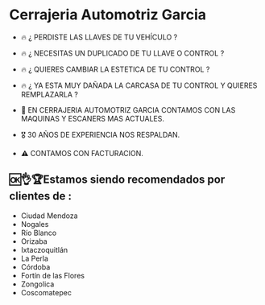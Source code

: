 # Cerrajeria Automotriz Garcia

- 🔥 ¿ PERDISTE LAS LLAVES DE TU VEHÍCULO ?
- 🔥 ¿ NECESITAS UN DUPLICADO DE TU LLAVE O CONTROL ?
- 🔥 ¿ QUIERES CAMBIAR LA ESTETICA DE TU CONTROL ?
- 🔥 ¿ YA ESTA MUY DAÑADA LA CARCASA DE TU CONTROL Y QUIERES REMPLAZARLA ?
- 🥇 EN CERRAJERIA AUTOMOTRIZ GARCIA CONTAMOS CON LAS MAQUINAS Y ESCANERS MAS ACTUALES.
- 🎖️ 30 AÑOS DE EXPERIENCIA NOS RESPALDAN.


- ⚠️ CONTAMOS CON FACTURACION.
## 🆗👌🏆Estamos siendo recomendados por clientes de :
- Ciudad Mendoza
- Nogales
- Río Blanco
- Orizaba
- Ixtaczoquitlán
- La Perla
- Córdoba
- Fortín de las Flores
- Zongolica
- Coscomatepec
